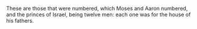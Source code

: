 These are those that were numbered, which Moses and Aaron numbered, and the princes of Israel, being twelve men: each one was for the house of his fathers.
